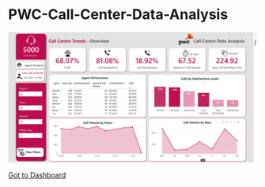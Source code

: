 # PWC-Call-Center-Data-Analysis
![Main Page](https://github.com/tanviru786/PWC-Call-Center-Data-Analysis/blob/main/PWC%20Main%20Dashboard.png)

[Got to Dashboard](https://app.powerbi.com/view?r=eyJrIjoiOTUwZjBiYWItN2NjZC00NjFkLWIxN2MtMzMzOWE3OTA4YjA5IiwidCI6Ijg1MGE0NTk3LTYyZjItNDUyMy1hODE3LTQ2ZWYwMjBmMWE0NyJ9)


